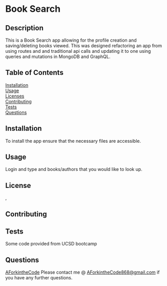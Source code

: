 # Book Search

  ## Description
  This is a Book Search app allowing for the profile creation and saving/deleting books viewed.  This was designed refactoring an app from using routes and and traditional api calls and updating it to one using queries and mutations in MongoDB and GraphQL.

  ## Table of Contents

  [Installation](#installation)  
  [Usage](#usage)  
  [Licenses](#licenses)  
  [Contributing](#contributing)  
  [Tests](#tests)  
  [Questions](#questions)  
  

  ## Installation
  To install the app ensure that the necessary files are accessible.

  ## Usage
  Login and type and books/authors that you would like to look up.
 
  ## License 
   
  , 
  
   
  ## Contributing
  

  ## Tests
  Some code provided from UCSD bootcamp

  ## Questions
  [AForkintheCode](http://www.github.com/AForkintheCode)
  Please contact me @ AForkintheCode868@gmail.com if you have any further questions.